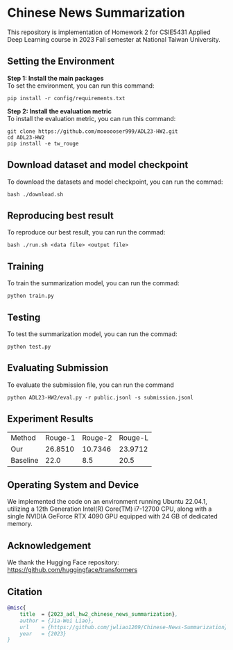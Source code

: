 # Chinese News Summarization
This repository is implementation of Homework 2 for CSIE5431 Applied Deep Learning course in 2023 Fall semester at National Taiwan University.


## Setting the Environment
**Step 1: Install the main packages**  
To set the environment, you can run this command:
```
pip install -r config/requirements.txt
```

**Step 2: Install the evaluation metric**  
To install the evaluation metric, you can run this command:
```
git clone https://github.com/moooooser999/ADL23-HW2.git
cd ADL23-HW2
pip install -e tw_rouge
```


## Download dataset and model checkpoint
To download the datasets and model checkpoint, you can run the commad:
```
bash ./download.sh
```

## Reproducing best result
To reproduce our best result, you can run the commad:
```
bash ./run.sh <data file> <output file>
```


## Training
To train the summarization model, you can run the commad:
```
python train.py
```


## Testing
To test the summarization model, you can run the commad:
```
python test.py
```


## Evaluating Submission
To evaluate the submission file, you can run the command
```
python ADL23-HW2/eval.py -r public.jsonl -s submission.jsonl
```


## Experiment Results
<table>
  <tr>
    <td>Method</td>
    <td>Rouge-1</td>
    <td>Rouge-2</td>
    <td>Rouge-L</td>
  </tr>
  <tr>
    <td>Our</td>
    <td>26.8510</td>
    <td>10.7346</td>
    <td>23.9712</td>
  </tr>
  <tr>
    <td>Baseline</td>
    <td>22.0</td>
    <td>8.5</td>
    <td>20.5</td>
  </tr>
<table>


## Operating System and Device
We implemented the code on an environment running Ubuntu 22.04.1, utilizing a 12th Generation Intel(R) Core(TM) i7-12700 CPU, along with a single NVIDIA GeForce RTX 4090 GPU equipped with 24 GB of dedicated memory.


## Acknowledgement
We thank the Hugging Face repository: https://github.com/huggingface/transformers


## Citation
```bibtex
@misc{
    title  = {2023_adl_hw2_chinese_news_summarization},
    author = {Jia-Wei Liao},
    url    = {https://github.com/jwliao1209/Chinese-News-Summarization},
    year   = {2023}
}
```
